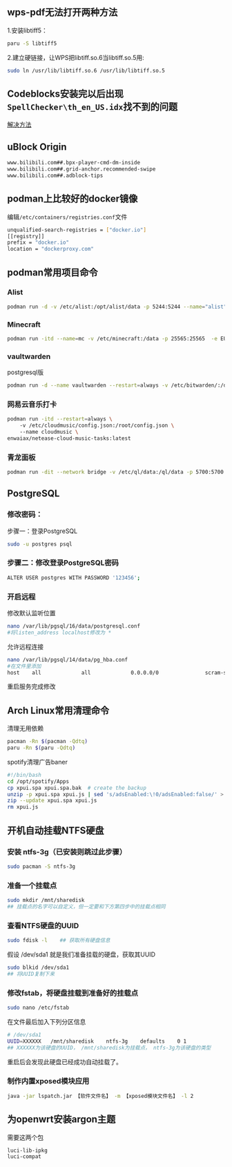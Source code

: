 ## wps-pdf无法打开两种方法
1.安装libtiff5：
```bash
paru -S libtiff5
```  
2.建立硬链接，让WPS把libtiff.so.6当libtiff.so.5用:
```bash
sudo ln /usr/lib/libtiff.so.6 /usr/lib/libtiff.so.5
```
## Codeblocks安装完以后出现```SpellChecker\th_en_US.idx```找不到的问题
[解决方法](https://blog.csdn.net/CT_WJ/article/details/100746417)
## uBlock Origin
```bash
www.bilibili.com##.bpx-player-cmd-dm-inside
www.bilibili.com##.grid-anchor.recommended-swipe
www.bilibili.com##.adblock-tips
```
## podman上比较好的docker镜像
编辑```/etc/containers/registries.conf```文件
```bash
unqualified-search-registries = ["docker.io"]
[[registry]]
prefix = "docker.io"
location = "dockerproxy.com"
```
## podman常用项目命令
### Alist
```bash
podman run -d -v /etc/alist:/opt/alist/data -p 5244:5244 --name="alist" xhofe/alist:latest
```
### Minecraft
```bash
podman run -itd --name=mc -v /etc/minecraft:/data -p 25565:25565  -e EULA=TRUE  itzg/minecraft-server
```
### vaultwarden
postgresql版
```bash
podman run -d --name vaultwarden --restart=always -v /etc/bitwarden/:/data/:Z -e RUST_BACKTRACE=1 -e DATABASE_URL='postgresql://数据库:5432/gxmandppx/bitwarden' -e ROCKET_PORT=8081 -p 8081:8081 vaultwarden/server:latest
```
### 网易云音乐打卡
```bash
podman run -itd --restart=always \ 
    -v /etc/cloudmusic/config.json:/root/config.json \ 
    --name cloudmusic \ 
enwaiax/netease-cloud-music-tasks:latest
```
### 青龙面板
```bash
podman run -dit --network bridge -v /etc/ql/data:/ql/data -p 5700:5700 --name qinglong --hostname qinglong whyour/qinglong:latest
```
## PostgreSQL
### 修改密码：
步骤一：登录PostgreSQL
```bash
sudo -u postgres psql
```
### 步骤二：修改登录PostgreSQL密码 
```bash
ALTER USER postgres WITH PASSWORD '123456';
```
### 开启远程
修改默认监听位置
```bash
nano /var/lib/pgsql/16/data/postgresql.conf 
#将listen_address localhost修改为 * 
```
允许远程连接
```bash
nano /var/lib/pgsql/14/data/pg_hba.conf
#在文件里添加
host    all             all             0.0.0.0/0               scram-sha-256 
```
重启服务完成修改
## Arch Linux常用清理命令
清理无用依赖
```bash
pacman -Rn $(pacman -Qdtq)
paru -Rn $(paru -Qdtq)
```
spotify清理广告baner
```bash
#!/bin/bash
cd /opt/spotify/Apps
cp xpui.spa xpui.spa.bak  # create the backup
unzip -p xpui.spa xpui.js | sed 's/adsEnabled:\!0/adsEnabled:false/' > xpui.js
zip --update xpui.spa xpui.js
rm xpui.js
```
## 开机自动挂载NTFS硬盘
### 安装 ntfs-3g（已安装则跳过此步骤）
```bash
sudo pacman -S ntfs-3g
```
### 准备一个挂载点
```bash
sudo mkdir /mnt/sharedisk
## 挂载点的名字可以自定义，但一定要和下方第四步中的挂载点相同
```
### 查看NTFS硬盘的UUID
```bash
sudo fdisk -l    ## 获取所有硬盘信息
```
假设 /dev/sda1 就是我们准备挂载的硬盘，获取其UUID
```bash
sudo blkid /dev/sda1
## 将UUID复制下来
```
### 修改fstab，将硬盘挂载到准备好的挂载点
```bash
sudo nano /etc/fstab
```
在文件最后加入下列分区信息
```bash
# /dev/sda1
UUID=XXXXXX   /mnt/sharedisk    ntfs-3g    defaults    0 1     
## XXXXXX为该硬盘的UUID， /mnt/sharedisk为挂载点， ntfs-3g为该硬盘的类型
```
重启后会发现此硬盘已经成功自动挂载了。
### 制作内置xposed模块应用
```bash
java -jar lspatch.jar 【软件文件名】 -m 【xposed模块文件名】 -l 2
```
## 为openwrt安装argon主题
需要这两个包
```bash
luci-lib-ipkg
luci-compat
```
